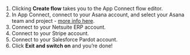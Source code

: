 1. Clicking **Create flow** takes you to the App Connect flow editor. 
1. In App Connect, connect to your Asana account, and select your Asana team and project - [more info here](https://developer.ibm.com/integration/docs/app-connect/how-to-guides-for-apps/use-ibm-app-connect-asana/).
1. Connect to your Netsuite ERP account.
1. Connect to your Stripe account.
1. Connect to your Salesforce Pardot account.
1. Click **Exit and switch on** and you’re done!

